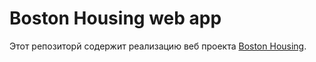 # Boston Housing web app

Этот репозиторй содержит реализацию веб проекта [Boston Housing](https://github.com/iCosmos76/bhousing-package).
